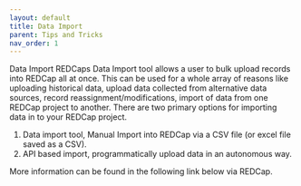 ```yaml
---
layout: default
title: Data Import 
parent: Tips and Tricks
nav_order: 1
---
```


Data Import
REDCaps Data Import tool allows a user to bulk upload records into REDCap all at once. This can be used for a whole array of reasons like uploading historical data, upload data collected from alternative data sources, record reassignment/modifications, import of data from one REDCap project to another.
There are two primary options for importing data in to your REDCap project.

1. Data import tool, Manual Import into REDCap via a CSV file (or excel file saved as a CSV).
2. API based import, programmatically upload data in an autonomous way.

More information can be found in the following link below via REDCap.
